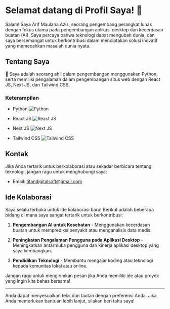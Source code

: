 # Selamat datang di Profil Saya! 👋

Salam! Saya Arif Maulana Azis, seorang pengembang perangkat lunak dengan fokus utama pada pengembangan aplikasi desktop dan kecerdasan buatan (AI). Saya percaya bahwa teknologi dapat mengubah dunia, dan saya bersemangat untuk berkontribusi dalam menciptakan solusi inovatif yang memecahkan masalah dunia nyata.

## Tentang Saya

🚀 Saya adalah seorang ahli dalam pengembangan menggunakan Python, serta memiliki pengalaman dalam pengembangan situs web dengan React JS, Next JS, dan Tailwind CSS.

### Keterampilan

- Python
  ![Python](https://progress-bar.dev/100/?title=Expert)

- React JS
  ![React JS](https://progress-bar.dev/80/?title=Advanced)

- Next JS
  ![Next JS](https://progress-bar.dev/80/?title=Advanced)

- Tailwind CSS
  ![Tailwind CSS](https://progress-bar.dev/80/?title=Advanced)

## Kontak

Jika Anda tertarik untuk berkolaborasi atau sekadar berbicara tentang teknologi, jangan ragu untuk menghubungi saya:

- Email: [titandigitalsoft@gmail.com](mailto:titandigitalsoft@gmail.com)

## Ide Kolaborasi

Saya selalu terbuka untuk ide kolaborasi baru! Berikut adalah beberapa bidang di mana saya sangat tertarik untuk berkontribusi:

1. **Pengembangan AI untuk Kesehatan** - Menggunakan kecerdasan buatan untuk memprediksi penyakit atau menganalisis data medis.

2. **Peningkatan Pengalaman Pengguna pada Aplikasi Desktop** - Meningkatkan antarmuka pengguna dan kinerja aplikasi desktop yang saya kembangkan.

3. **Pendidikan Teknologi** - Membantu mengajar koding atau teknologi kepada komunitas lokal atau online.

Jangan ragu untuk mengirimkan pesan jika Anda memiliki ide atau proyek yang ingin kita bahas bersama!

---

Anda dapat menyesuaikan teks dan tautan dengan preferensi Anda. Jika Anda memerlukan bantuan lebih lanjut, silakan beri tahu saya!
